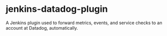 # jenkins-datadog-plugin
A Jenkins plugin used to forward metrics, events, and service checks to an account at Datadog, automatically.
